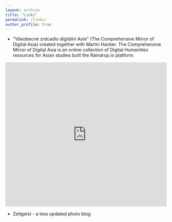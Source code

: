```yaml
---
layout: archive
title: "Links"
permalink: /links/
author_profile: true
---
```


* "Všeobecné zrdcadlo digitální Asie" (The Comprehensive Mirror of Digital Asia) created together with Martin Hanker. The Comprehensive Mirror of Digital Asia is an online collection of Digital Humanities resources for Asian studies built the Raindrop.io platform. 

<iframe style="border: 0; width: 100%; height: 450px;" allowfullscreen frameborder="0" src="https://raindrop.io/sifonkubik/vseobecne-zrcadlo-digitalni-asie-20921836/embed"></iframe>

* Zeitgeist - a less updated photo blog

<script type='text/javascript' src='https://sifonkubik.tumblr.com/js'></script>

